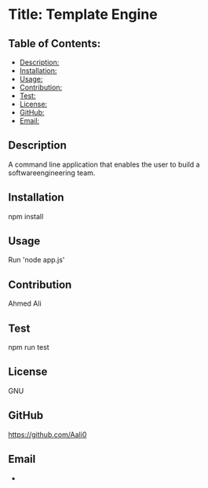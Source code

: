 # Title: Template Engine

## Table of Contents:
* [Description: ](#description)
* [Installation:](#installation)
* [Usage: ](#usage)
* [Contribution: ](#contribution)
* [Test: ](#test)
* [License: ](#license)
* [GitHub: ](#github)
* [Email: ](#email)

## Description
A command line application that enables the user to build a softwareengineering team.

## Installation
npm install

## Usage
Run 'node app.js'

## Contribution
Ahmed Ali

## Test
npm run test

## License
GNU

## GitHub
https://github.com/Aali0

## Email
*